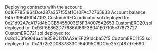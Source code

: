 Deploying contracts with the account: 0x16F7851964Dce287a357f55af1Ce0FAc72765833
Account balance: 9457396410047092
CustomVRFCoordinator.sol deployed to: 0x21d92A7cA177d4bCCB5455003E15F340075A2653
CustomERC20.sol deployed to: 0x96ff6E862D77686A166F3B041E07105c37873727
CustomERC721.sol deployed to: 0x8d1C3fe9646a41e359C12DAA2e1EF291dcba57f5
CustomERC1155.sol deployed to: 0xA972e2D0837833C964095C8DCbe2572487d7e690